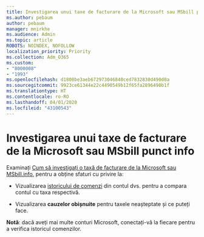 ```yaml
---
title: Investigarea unui taxe de facturare de la Microsoft sau MSbill punct info
ms.author: pebaum
author: pebaum
manager: mnirkhe
ms.audience: Admin
ms.topic: article
ROBOTS: NOINDEX, NOFOLLOW
localization_priority: Priority
ms.collection: Adm_O365
ms.custom:
- "8000008"
- "1993"
ms.openlocfilehash: d1808be3aeb672973046840ced7832830d490d0a
ms.sourcegitcommit: 9923ce61344e22c4490549b12f65fa2896490b1f
ms.translationtype: HT
ms.contentlocale: ro-RO
ms.lasthandoff: 04/01/2020
ms.locfileid: "43100543"
---
```

# <a name="investigate-a-billing-charge-from-microsoft-or-msbill-dot-info"></a>Investigarea unui taxe de facturare de la Microsoft sau MSbill punct info

Examinați [Cum să investigați o taxă de facturare de la Microsoft sau MSbill.info](https://support.microsoft.com/help/10623/microsoft-account-investigate-billing-charge), pentru a obține sfaturi cu privire la: 

- Vizualizarea [istoricului de comenzi](https://account.microsoft.com/billing/orders/) din contul dvs. pentru a compara contul cu taxa respectivă.

- Vizualizarea **cauzelor obișnuite** pentru taxele neașteptate și ce puteți face.

**Notă**: dacă aveți mai multe conturi Microsoft, conectați-vă la fiecare pentru a verifica istoricul comenzilor.
